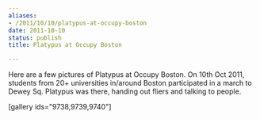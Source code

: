 ```yaml
---
aliases:
- /2011/10/10/platypus-at-occupy-boston
date: 2011-10-10
status: publish
title: Platypus at Occupy Boston

---
```


Here are a few pictures of Platypus at Occupy Boston. On 10th Oct 2011, students from 20+ universities in/around Boston participated in a march to Dewey Sq. Platypus was there, handing out fliers and talking to people.

[gallery ids="9738,9739,9740"]
